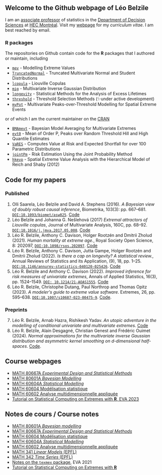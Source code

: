 ## Welcome to the Github webpage of Léo Belzile

I am an [associate professor](https://www.hec.ca/en/profs/leo.belzile.html) of statistics in the [Department of Decision Sciences](https://www.hec.ca/mqg/) at [HEC Montréal](https://www.hec.ca/). Visit my [webpage](https://lbelzile.bitbucket.io/) for my *curriculum vitae*. I am best reached by email.

### **R** packages

The repositories on Github contain code for the **R** packages that I authored or maintain, including

- [`mev`](https://github.com/lbelzile/mev) - Modelling Extreme Values
- [`TruncatedNormal`](https://github.com/lbelzile/TruncatedNormal) - Truncated Multivariate Normal and Student Distributions
- [`lcopula`](https://github.com/lbelzile/lcopula) - Liouville Copulas
- [`mig`](https://github.com/lbelzile/mig) - Multivariate Inverse Gaussian Distribution
- [`longevity`](https://github.com/lbelzile/longevity) - Statistical Methods for the Analysis of Excess Lifetimes
- [`threshold`](https://github.com/lbelzile/threshold) - Threshold Selection Methods (✨under active development)
- [`mvPot`](https://github.com/lbelzile/mvPot) - Multivariate Peaks-over-Threshold Modelling for Spatial Extreme Events

or of which I am the current maintainer on the [CRAN](https://cran.r-project.org/)
  
- [`BMAmevt`](https://github.com/lbelzile/BMAmevt) - Bayesian Model Averaging for Multivariate Extremes
- [`evt0`](https://github.com/lbelzile/evt0) - Mean of Order P, Peaks over Random Threshold Hill and High Quantile Estimates
- [`VaRES`](https://github.com/lbelzile/VaRES) - Computes Value at Risk and Expected Shortfall for over 100 Parametric Distributions
- [`jointPm`](https://github.com/lbelzile/jointPM) - Risk Estimation Using the Joint Probability Method
- [`hkevp`](https://github.com/lbelzile/hkevp) - Spatial Extreme Value Analysis with the Hierarchical Model of Reich and Shaby (2012)

## Code for my papers

### Published

1.  Olli Saarela, Léo Belzile and David A. Stephens (2016). *A Bayesian view of doubly robust causal inference*, Biometrika, 103(3): pp. 667–681. [`DOI:10.1093/biomet/asw025`](https://doi.org/10.1093/biomet/asw025). [Code](https://github.com/lbelzile/psdr)
2. Léo Belzile and Johanna G. Nešlehová (2017) *Extremal attractors of Liouville copulas*, Journal of Multivariate Analysis, 160C, pp. 68–92. [`DOI:10.1016/j.jmva.2017.05.008`](https://doi.org/10.1016/j.jmva.2017.05.008). [Code](https://github.com/lbelzile/ealc)
3. Léo R. Belzile, Anthony C. Davison, Holger Rootzén and Dmitrii Zholud (2021). *Human mortality at extreme age.*, Royal Society Open Science, 8: 202097, [`DOI:10.1098/rsos.202097`](https://doi.org/10.1098/rsos.202097). [Code](https://github.com/lbelzile/supercentenarian)
4.  Léo R. Belzile, Anthony C. Davison, Jutta Gampe, Holger Rootzén and Dmitrii Zholud (2022). *Is there a cap on longevity? A statistical review.*, Annual Reviews of Statistics and its Application, (9), 18, pp. 1–25. [`DOI:10.1146/annurev-statistics-040120-025426`](https://doi.org/10.1146/annurev-statistics-040120-025426). [Code](https://github.com/lbelzile/supercentenarian)
5.  Léo R. Belzile and Anthony C. Davison (2022). *Improved inference for risk measures of univariate extremes*, Annals of Applied Statistics, 16(3), pp. 1524–1549. [`DOI:
10.1214/21-AOAS1555`](https://doi.org/10.1214/21-AOAS1555). [Code](https://github.com/lbelzile/hoa-extremes)
6.  Léo R. Belzile, Christophe Dutang, Paul Northrop and Thomas Opitz (2023). *A modeler's guide to extreme value software*. Extremes,  26, pp. 595–638. [`DOI:10.1007/s10687-023-00475-9`](https://doi.org/10.1007/s10687-023-00475-9). [Code](https://github.com/lbelzile/Extremes-software-review).

### Preprints

7. Léo R. Belzile, Arnab Hazra, Rishikesh Yadav. *An utopic adventure in the modelling of conditional univariate and multivariate extremes*. [Code](https://github.com/lbelzile/EVA2023-data-challenge)
8. Léo R. Belzile, Alain Desgagné, Christian Genest and Frédéric Ouimet (2024). *Normal approximations for the multivariate inverse Gaussian distribution and asymmetric kernel smoothing on $d$-dimensional half-spaces*. [Code](https://github.com/lbelzile/mig-kernel).

## Course webpages

- [MATH 80667A *Experimental Design and Statistical Methods*](https://edsm.rbind.io/)
- [MATH 80601A *Bayesian Modelling*](https://lbelzile.github.io/bayesmod)
- [MATH 60604A *Statistical Modelling*](https://lbelzile.github.io/statmod/)
- [MATH 60604 Modélisation statistique](https://lbelzile.github.io/modstat/)
- [MATH 60602 Analyse multidimensionnelle appliquée](https://lbelzile.github.io/multi/)
- [Tutorial on Statistical Computing on Extremes with **R**, EVA 2023](https://lbelzile.github.io/EVA2023-Rtutorial/)
 
## Notes de cours / Course notes

- [MATH 80601A *Bayesian modelling*](https://lbelzile.github.io/MATH80601A)
- [MATH 80667A *Experimental Design and Statistical Methods*](https://lbelzile.github.io/math80667a)
- [MATH 60604 Modélisation statistique](https://lbelzile.github.io/math60604)
- [MATH 60604A *Statistical Modelling*](https://lbelzile.github.io/math60604a)
- [MATH 60602 Analyse multidimensionnelle appliquée](https://lbelzile.github.io/math60602)
- [MATH 341 *Linear Models* (EPFL)](https://lbelzile.github.io/lineaRmodels)
- [MATH 342 *Time Series* (EPFL)](https://lbelzile.github.io/timeseRies)
- [Notes on the `texmex` package](https://lbelzile.github.io/texmexIntro/), EVA 2021
- [Tutorial on Statistical Computing on Extremes with **R**](https://lbelzile.github.io/EVA2023-Rtutorial/)

<!--
**lbelzile/lbelzile** is a ✨ _special_ ✨ repository because its `README.md` (this file) appears on your GitHub profile.

Here are some ideas to get you started:

- 🔭 I’m currently working on ...
- 🌱 I’m currently learning ...
- 👯 I’m looking to collaborate on ...
- 🤔 I’m looking for help with ...
- 💬 Ask me about ...
- 📫 How to reach me: ...
- 😄 Pronouns: ...
- ⚡ Fun fact: ...
-->
